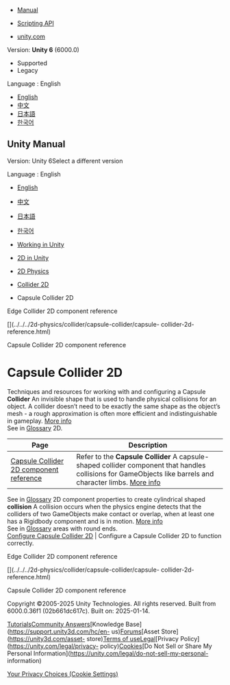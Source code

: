 [](https://docs.unity3d.com)

  * [Manual](../Manual/index.html)
  * [Scripting API](../ScriptReference/index.html)

  * [unity.com](https://unity.com/)

Version: **Unity 6** (6000.0)

  * Supported
  * Legacy

Language : English

  * [English](/Manual/2d-physics/collider/capsule-collider/capsule-collider-2d-landing.html)
  * [中文](/cn/current/Manual/2d-physics/collider/capsule-collider/capsule-collider-2d-landing.html)
  * [日本語](/ja/current/Manual/2d-physics/collider/capsule-collider/capsule-collider-2d-landing.html)
  * [한국어](/kr/current/Manual/2d-physics/collider/capsule-collider/capsule-collider-2d-landing.html)

[](https://docs.unity3d.com)

## Unity Manual

Version: Unity 6Select a different version

Language : English

  * [English](/Manual/2d-physics/collider/capsule-collider/capsule-collider-2d-landing.html)
  * [中文](/cn/current/Manual/2d-physics/collider/capsule-collider/capsule-collider-2d-landing.html)
  * [日本語](/ja/current/Manual/2d-physics/collider/capsule-collider/capsule-collider-2d-landing.html)
  * [한국어](/kr/current/Manual/2d-physics/collider/capsule-collider/capsule-collider-2d-landing.html)

  * [Working in Unity](../../../working-in-unity.html)
  * [2D in Unity](../../../Unity2D.html)
  * [2D Physics](../../../2d-physics/2d-physics.html)
  * [Collider 2D](../../../2d-physics/collider/collider-2d-landing.html)
  * Capsule Collider 2D

[](../../../2d-physics/collider/edge-collider-2d-reference.html)

Edge Collider 2D component reference

[](../../../2d-physics/collider/capsule-collider/capsule-
collider-2d-reference.html)

Capsule Collider 2D component reference

# Capsule Collider 2D

Techniques and resources for working with and configuring a Capsule
**Collider** An invisible shape that is used to handle physical collisions for
an object. A collider doesn’t need to be exactly the same shape as the
object’s mesh - a rough approximation is often more efficient and
indistinguishable in gameplay. [More info](../../../CollidersOverview.html)  
See in [Glossary](../../../Glossary.html#Collider) 2D.

**Page** | **Description**  
---|---  
[Capsule Collider 2D component reference](capsule-collider-2d-reference.html) | Refer to the **Capsule Collider** A capsule-shaped collider component that handles collisions for GameObjects like barrels and character limbs. [More info](../../../class-CapsuleCollider.html)  
See in [Glossary](../../../Glossary.html#capsulecollider) 2D component
properties to create cylindrical shaped **collision** A collision occurs when
the physics engine detects that the colliders of two GameObjects make contact
or overlap, when at least one has a Rigidbody component and is in motion.
[More info](../../../CollidersOverview.html)  
See in [Glossary](../../../Glossary.html#Collision) areas with round ends.  
[Configure Capsule Collider 2D](configure-capsule-collider-2d.html) | Configure a Capsule Collider 2D to function correctly.  
  
[](../../../2d-physics/collider/edge-collider-2d-reference.html)

Edge Collider 2D component reference

[](../../../2d-physics/collider/capsule-collider/capsule-
collider-2d-reference.html)

Capsule Collider 2D component reference

Copyright ©2005-2025 Unity Technologies. All rights reserved. Built from
6000.0.36f1 (02b661dc617c). Built on: 2025-01-14.

[Tutorials](https://learn.unity.com/)[Community
Answers](https://answers.unity3d.com)[Knowledge
Base](https://support.unity3d.com/hc/en-
us)[Forums](https://forum.unity3d.com)[Asset Store](https://unity3d.com/asset-
store)[Terms of
use](https://docs.unity3d.com/Manual/TermsOfUse.html)[Legal](https://unity.com/legal)[Privacy
Policy](https://unity.com/legal/privacy-
policy)[Cookies](https://unity.com/legal/cookie-policy)[Do Not Sell or Share
My Personal Information](https://unity.com/legal/do-not-sell-my-personal-
information)

[Your Privacy Choices (Cookie Settings)](javascript:void\(0\);)

